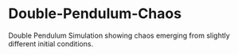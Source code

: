 # Double-Pendulum-Chaos
Double Pendulum Simulation showing chaos emerging from slightly different initial conditions.
